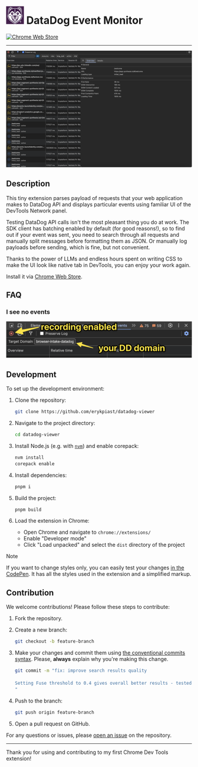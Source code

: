 # ![Icon](src/icons/icon48.png) DataDog Event Monitor

[![Chrome Web Store](https://img.shields.io/chrome-web-store/v/cbmkpmahhohcoocponpomeegpdlhlmim)](https://chrome.google.com/webstore/detail/cbmkpmahhohcoocponpomeegpdlhlmim)

---

<p align="center">
    <img src="src/screenshots/overview.png" alt="Screenshot of the tool">
</p>

## Description

This tiny extension parses payload of requests that your web application makes to DataDog API and displays particular events using familiar UI of the DevTools Network panel.

Testing DataDog API calls isn't the most pleasant thing you do at work. The SDK client has batching enabled by default (for good reasons!), so to find out if your event was sent, you need to search through all requests and manually split messages before formatting them as JSON. Or manually log payloads before sending, which is fine, but not convenient.

Thanks to the power of LLMs and endless hours spent on writing CSS to make the UI look like native tab in DevTools, you can enjoy your work again.

Install it via [Chrome Web Store](https://chromewebstore.google.com/detail/datadog-event-monitor/cbmkpmahhohcoocponpomeegpdlhlmim).

## FAQ

### I see no events

![Screenshot explaining the target domain should be provided and recording should be enabled](src/screenshots/faq.png)

## Development

To set up the development environment:

1. Clone the repository:

    ```bash
    git clone https://github.com/erykpiast/datadog-viewer
    ```

2. Navigate to the project directory:

    ```bash
    cd datadog-viewer
    ```

3. Install Node.js (e.g. with [`nvm`](https://github.com/nvm-sh/nvm)) and enable corepack:

    ```bash
    nvm install
    corepack enable
    ```

4. Install dependencies:

    ```bash
    pnpm i
    ```

5. Build the project:

    ```bash
    pnpm build
    ```

6. Load the extension in Chrome:
   - Open Chrome and navigate to `chrome://extensions/`
   - Enable "Developer mode"
   - Click "Load unpacked" and select the `dist` directory of the project
  
> [!Note]
> If you want to change styles only, you can easily test your changes [in the CodePen](https://codepen.io/erykpiast/pen/oNKjwGw?editors=1100). It has all the styles used in the extension and a simplified markup.

## Contribution

We welcome contributions! Please follow these steps to contribute:

1. Fork the repository.
2. Create a new branch:

    ```bash
    git checkout -b feature-branch
    ```

3. Make your changes and commit them using [the conventional commits syntax](https://www.conventionalcommits.org/en/v1.0.0/).
   Please, **always** explain why you're making this change.

    ```bash
    git commit -m "fix: improve search results quality
    
    Setting Fuse threshold to 0.4 gives overall better results - tested empirically.
    "
    ```

4. Push to the branch:

    ```bash
    git push origin feature-branch
    ```

5. Open a pull request on GitHub.

For any questions or issues, please [open an issue](https://github.com/erykpiast/datadog-viewer/issues/new) on the repository.

---

Thank you for using and contributing to my first Chrome Dev Tools extension!
